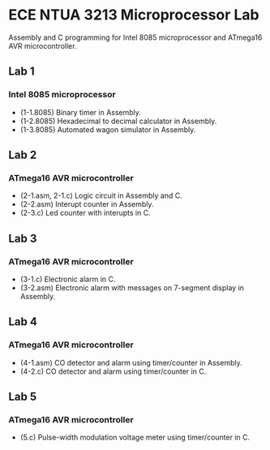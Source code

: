 # ECE NTUA 3213 Microprocessor Lab
Assembly and C programming for Intel 8085 microprocessor and ATmega16 AVR microcontroller.

## Lab 1
### Intel 8085 microprocessor
- (1-1.8085) Binary timer in Assembly.
- (1-2.8085) Hexadecimal to decimal calculator in Assembly.
- (1-3.8085) Automated wagon simulator in Assembly.  

## Lab 2
### ATmega16 AVR microcontroller
- (2-1.asm, 2-1.c) Logic circuit in Assembly and C.
- (2-2.asm) Interupt counter in Assembly.
- (2-3.c) Led counter with interupts in C.

## Lab 3
### ATmega16 AVR microcontroller
- (3-1.c) Electronic alarm in C.
- (3-2.asm) Electronic alarm with messages on 7-segment display in Assembly.

## Lab 4
### ATmega16 AVR microcontroller
- (4-1.asm) CO detector and alarm using timer/counter in Assembly.
- (4-2.c) CO detector and alarm using timer/counter in C.

## Lab 5
### ATmega16 AVR microcontroller
- (5.c) Pulse-width modulation voltage meter using timer/counter in C.
